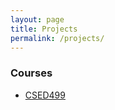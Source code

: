 ```yaml
---
layout: page
title: Projects
permalink: /projects/
---
```


### Courses ###
* <a href="{{ site.baseurl }}/projects">CSED499</a>

